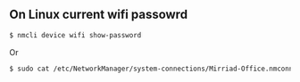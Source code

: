 ## On Linux current wifi passowrd

```bash
$ nmcli device wifi show-password
```

Or
```bash
$ sudo cat /etc/NetworkManager/system-connections/Mirriad-Office.nmconnection
```